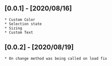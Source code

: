 ## [0.0.1] - [2020/08/16]
    * Custom Color
    * Selection state
    * Sizing
    * Custom Text
## [0.0.2] - [2020/08/19]
    * On change method was being called on load fix